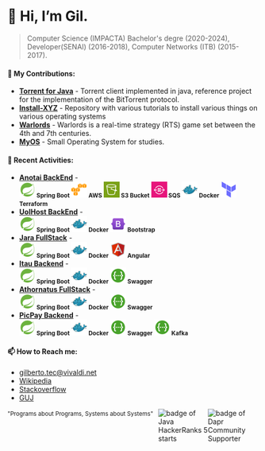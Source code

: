 # 👋 Hi, I’m Gil.
> Computer Science (IMPACTA) Bachelor's degre (2020-2024), Developer(SENAI) (2016-2018), Computer Networks (ITB) (2015-2017). 

<!-- ADD INGLES AND PORTIGUES -->

<!--- [![GitHub Game of Life](https://github4life.herokuapp.com/gilberto-009199.gif?z=6)](https://github4life.herokuapp.com/gilberto-009199) -->

<!---
### 🌱 Professional Experience:

- **Full Stack Analyst in Startup,São Paulo, Brazil:** Front-end with Angular and Back-End with C#, from a marketplace and microservices with Spring Boot.
<br/><small>
        <strong>![Spring Boot](./spring16x16.svg) Spring Boot</strong> 
        <strong>![Spring Boot](./java16x16.svg) Java</strong> 
        <strong>![C#](./c-sharp16x16.svg) C#</strong> 
        <strong>![Angular](./angularjs.svg) Angular</strong>
      </small>

- **Full Stack Java Systems Analyst in Bank, São Paulo, Brazil:** Working with java web and applications.
<br/><small>
        <strong>![Spring Boot](./spring16x16.svg) Spring Boot</strong>
        <strong>![Spring Boot](./java16x16.svg) Java</strong> 
        <strong>![C#](./servelt16x16.svg) Servlet</strong>
        <strong><img src="./jsf.png" width="16" height="16"/> JSP/JSF</strong>
  </small>
-->

#### 💞️ My Contributions:

- [**Torrent for Java**](https://github.com/gilberto-009199/MyTorrent) - Torrent client implemented in java, reference project for the implementation of the BitTorrent protocol. 
- [**Install-XYZ**](https://github.com/backend-br/como-instalar-xyz) - Repository with various tutorials to install various things on various operating systems
- [**Warlords**](https://github.com/warlords2) - Warlords is a real-time strategy (RTS) game set between the 4th and 7th centuries. 
- [**MyOS**](https://github.com/gilberto-009199/MyOS) - Small Operating System for studies.

#### 🌱 Recent Activities:

- [**Anotai BackEnd**](https://github.com/gilberto-009199/desafio-anotai-backend-aws) -
<br/><small>
        <strong>![Spring Boot](./spring16x16.svg) Spring Boot</strong>
        <strong>![AWS](./cloud16x16.svg) AWS</strong>
        <strong>![S3](./Arch_Amazon-Simple-Storage-Service_16.svg) S3 Bucket</strong>
        <strong>![SQS](https://raw.githubusercontent.com/gilberto-009199/gilberto-009199/refs/heads/main/Arch_Amazon-Simple-Queue-Service_16.svg) SQS </strong>
        <strong>![Docker](./docker16x16.svg) Docker</strong> 
        <strong>![C#](./terraform16x16.svg) Terraform</strong>
      </small>
- [**UolHost BackEnd**](https://github.com/gilberto-009199/desafio-uolhost-backend) -
<br/><small>
        <strong>![Spring Boot](./spring16x16.svg) Spring Boot</strong>
        <strong>![Docker](./docker16x16.svg) Docker</strong>
        <strong>![Angular](./bootstrap.svg) Bootstrap</strong> 
      </small>
- [**Jara FullStack**](https://github.com/gilberto-009199/avaliacao-full-stack) - 
<br/><small>
        <strong>![Spring Boot](./spring16x16.svg) Spring Boot</strong>
        <strong>![Docker](./docker16x16.svg) Docker</strong>
        <strong>![Angular](./angularjs.svg) Angular</strong> 
      </small>
- [**Itau Backend**](https://github.com/gilberto-009199/desafio-itau-backend) -
<br/><small>
        <strong>![Spring Boot](./spring16x16.svg) Spring Boot</strong>
        <strong>![Docker](./docker16x16.svg) Docker</strong>
        <strong>![Docker](./swagger.svg) Swagger</strong>
      </small>
- [**Athornatus FullStack**](https://github.com/gilberto-009199/athornatus_vaga) - 
<br/><small>
        <strong>![Spring Boot](./spring16x16.svg) Spring Boot</strong>
        <strong>![Docker](./docker16x16.svg) Docker</strong>
        <strong>![Docker](./swagger.svg) Swagger</strong>
      </small>
- [**PicPay Backend**](https://github.com/gilberto-009199/picpay-desafio-backend) - 
<br/><small>
        <strong>![Spring Boot](./spring16x16.svg) Spring Boot</strong>
        <strong>![Docker](./docker16x16.svg) Docker</strong>
        <strong>![Docker](./swagger.svg) Swagger</strong>
        <strong>![Docker](./swagger.svg) Kafka</strong>
      </small>

#### 📫 How to Reach me:

- [gilberto.tec@vivaldi.net](mailto:gilberto.tec@vivaldi.net)
- [Wikipedia](https://pt.wikipedia.org/wiki/Especial:Contribui%C3%A7%C3%B5es/Tel_front)
- [Stackoverflow](https://stackoverflow.com/users/12253435/gil)
- [GUJ](https://www.guj.com.br/u/gil090199/activity)

<!-- [Read More]() -->

[<img alt="badge of Dapr Community Supporter" align="right" width="100" height="100" src="https://assets.holopin.io/eyJidWNrZXQiOiJob2xvcGluLWFzc2V0cyIsImtleSI6ImFzc2V0cy9jbG80MmhnanIxOTg2ODBmbWs1ZGd6Y3dyOSIsImVkaXRzIjp7InJvdGF0ZSI6bnVsbH19">](
https://www.holopin.io/@gilberto009199
)

[<img alt="badge of Java HackerRanks 5 starts" align="right" width="100" height="100" src="https://github.com/user-attachments/assets/a2a523f6-1c89-442c-92e1-cbf240910479">](
https://www.hackerrank.com/profile/gilberto_tec
)
<!--[<img alt="Count Visiteds" src="https://profile-counter.glitch.me/gilberto-009199/count.svg">](https://profile-counter.glitch.me/gilberto-009199/count.svg)
-->

<!---
gilberto-009199/gilberto-009199 is a ✨ special ✨ repository because its `README.md` (this file) appears on your GitHub profile.
You can click the Preview link to take a look at your changes.
--->
<small style="float: leaft;">"Programs about Programs, Systems about Systems"</small>
